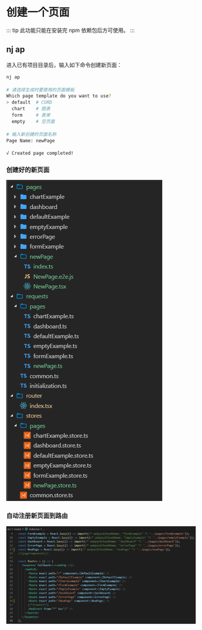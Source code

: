 # 创建一个页面

::: tip
此功能只能在安装完 npm 依赖包后方可使用。
:::

## nj ap

进入已有项目目录后，输入如下命令创建新页面：

```sh
nj ap

# 请选择生成时要使用的页面模板
Which page template do you want to use?
> default  # CURD
  chart    # 图表
  form     # 表单
  empty    # 空页面

# 输入新创建的页面名称
Page Name: newPage

√ Created page completed!
```

### 创建好的新页面

![创建好的新页面预览](/newPage.png)

### 自动注册新页面到路由

![自动注册新页面到路由预览](/newPage-router.png)
